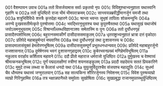 001  वैशम्पायन उवाच
001a ततो विसर्जयामास सर्वाः प्रकृतयो नृपः
001c विविशुश्चाभ्यनुज्ञाता यथास्वानि गृहाणि च
002a ततो युधिष्ठिरो राजा भीमं भीमपराक्रमम्
002c सान्त्वयन्नब्रवीद्धीमानर्जुनं यमजौ तथा
003a शत्रुभिर्विविधैः शस्त्रैः कृत्तदेहा महारणे
003c श्रान्ता भवन्तः सुभृशं तापिताः शोकमन्युभिः
004a अरण्ये दुःखवसतीर्मत्कृते पुरुषोत्तमाः
004c भवद्भिरनुभूताश्च यथा कुपुरुषैस्तथा
005a यथासुखं यथाजोषं जयोऽयमनुभूयताम्
005c विश्रान्ताँल्लब्धविज्ञानाञ्श्वः समेतास्मि वः पुनः
006a ततो दुर्योधनगृहं प्रासादैरुपशोभितम्
006c बहुरत्नसमाकीर्णं दासीदाससमाकुलम्
007a धृतराष्ट्राभ्यनुज्ञातं भ्रात्रा दत्तं वृकोदरः
007c प्रतिपेदे महाबाहुर्मन्दरं मघवानिव
008a यथा दुर्योधनगृहं तथा दुःशासनस्य च
008c प्रासादमालासंयुक्तं हेमतोरणभूषितम्
009a दासीदाससुसम्पूर्णं प्रभूतधनधान्यवत्
009c प्रतिपेदे महाबाहुरर्जुनो राजशासनात्
010a दुर्मर्षणस्य भवनं दुःशासनगृहाद्वरम्
010c कुबेरभवनप्रख्यं मणिहेमविभूषितम्
011a नकुलाय वरार्हाय कर्शिताय महावने
011c ददौ प्रीतो महाराज धर्मराजो युधिष्ठिरः
012a दुर्मुखस्य च वेश्माग्र्यं श्रीमत्कनकभूषितम्
012c पूर्णं पद्मदलाक्षीणां स्त्रीणां शयनसङ्कुलम्
013a प्रददौ सहदेवाय सततं प्रियकारिणे
013c मुमुदे तच्च लब्ध्वा स कैलासं धनदो यथा
014a युयुत्सुर्विदुरश्चैव संजयश्च महाद्युतिः
014c सुधर्मा चैव धौम्यश्च यथास्वं जग्मुरालयान्
015a सह सात्यकिना शौरिरर्जुनस्य निवेशनम्
015c विवेश पुरुषव्याघ्रो व्याघ्रो गिरिगुहामिव
016a तत्र भक्षान्नपानैस्ते समुपेताः सुखोषिताः
016c सुखप्रबुद्धा राजानमुपतस्थुर्युधिष्ठिरम्

